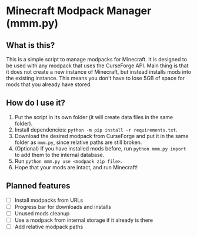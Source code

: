 # Minecraft Modpack Manager (mmm.py)

## What is this?

This is a simple script to manage modpacks for Minecraft. It is designed to be used with any modpack that uses the CurseForge API. Main thing is that it does not create a new instance of Minecraft, but instead installs mods into the existing instance. This means you don't have to lose 5GB of space for mods that you already have stored.

## How do I use it?

1. Put the script in its own folder (it will create data files in the same folder).
2. Install dependencies: `python -m pip install -r requirements.txt`.
3. Download the desired modpack from CurseForge and put it in the same folder as `mmm.py`, since relative paths are still broken.
4. (Optional) If you have installed mods before, run `python mmm.py import` to add them to the internal database.
5. Run `python mmm.py use <modpack zip file>`.
6. Hope that your mods are intact, and run Minecraft!

## Planned features

- [ ] Install modpacks from URLs
- [ ] Progress bar for downloads and installs
- [ ] Unused mods cleanup
- [ ] Use a modpack from internal storage if it already is there
- [ ] Add relative modpack paths
